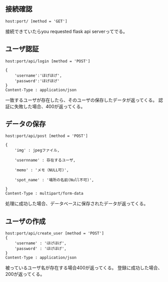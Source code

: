 ## 接続確認
	host:port/ [method = 'GET']
	
接続できていたらyou requested flask api serverってでる。

	
## ユーザ認証
	host:port/api/login [method = 'POST']

	{
		'username':'ほげほげ', 
		'password':'ほげほげ'
	} 
	Content-Type : application/json

一致するユーザが存在したら、そのユーザの保存したデータが返ってくる。
認証に失敗した場合、400が返ってくる。


## データの保存
	host:port/api/post [method = 'POST'] 

	{
		'img' : jpegファイル,

		'usernname' : 存在するユーザ, 
 
		'memo' : 'メモ（NULL可)', 
 
		'spot_name' : '場所の名前(Null不可)',
 
	}
	Content-Type : multipart/form-data
	
処理に成功した場合、データベースに保存されたデータが返ってくる。
	

## ユーザの作成
	host:port/api/create_user [method = 'POST']
	{
		'username' : 'ほげほげ',
		'password' : 'ほげほげ',
	}
	Content-Type : application/json
	
被っているユーザ名が存在する場合400が返ってくる。
登録に成功した場合、200が返ってくる。
 



